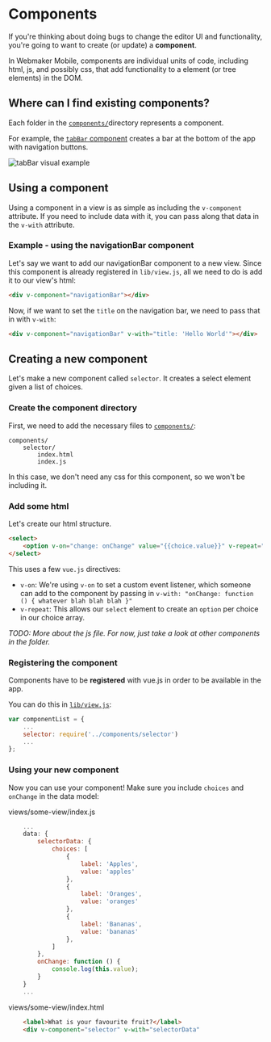 # Components

If you're thinking about doing bugs to change the editor UI and functionality, you're going to want to create (or update) a **component**.

In Webmaker Mobile, components are individual units of code, including html, js, and possibly css, that add functionality to a element (or tree elements) in the DOM.

## Where can I find existing components?

Each folder in the [`components/`](https://github.com/mozillafordevelopment/webmaker-app/tree/master/components/)directory represents a component.

For example, the [`tabBar` component](https://github.com/mozillafordevelopment/webmaker-app/tree/master/components/tabBar) creates a bar at the bottom of the app with navigation buttons.

![tabBar visual example](https://k88hudson-screenshots.s3.amazonaws.com/screen-shots/k88mac@2x_2014-10-08_at_4.36.06_PM.png)

## Using a component

Using a component in a view is as simple as including the `v-component` attribute. If you need to include data with it, you can pass along that data in the `v-with` attribute.

### Example - using the navigationBar component

Let's say we want to add our navigationBar component to a new view. Since this component is already registered in `lib/view.js`, all we need to do is add it to our view's html:

```html
<div v-component="navigationBar"></div>
```

Now, if we want to set the `title` on the navigation bar, we need to pass that in with `v-with`:

```html
<div v-component="navigationBar" v-with="title: 'Hello World'"></div>
```

## Creating a new component

Let's make a new component called `selector`. It creates a select element given a list of choices.

### Create the component directory

First, we need to add the necessary files to [`components/`](https://github.com/mozillafordevelopment/webmaker-app/tree/master/components/):

```
components/
    selector/
        index.html
        index.js
```

In this case, we don't need any css for this component, so we won't be including it.

### Add some html

Let's create our html structure.

```html
<select>
    <option v-on="change: onChange" value="{{choice.value}}" v-repeat="choices">{{ choice.label }}</option>
</select>
```

This uses a few `vue.js` directives:

* `v-on`: We're using `v-on` to set a custom event listener, which someone can add to the component by passing in `v-with: "onChange: function () { whatever blah blah blah }"`
* `v-repeat`: This allows our `select` element to create an `option` per choice in our choice array.

*TODO: More about the js file. For now, just take a look at other components in the folder.*

### Registering the component

Components have to be **registered** with vue.js in order to be available in the app.

You can do this in [`lib/view.js`](https://github.com/mozillafordevelopment/webmaker-app/tree/master/lib/view.js):

```js
var componentList = {
    ...
    selector: require('../components/selector')
    ...
};
```

### Using your new component

Now you can use your component! Make sure you include `choices` and `onChange` in the data model:

views/some-view/index.js
```js
    ...
    data: {
        selectorData: {
            choices: [
                {
                    label: 'Apples',
                    value: 'apples'
                },
                {
                    label: 'Oranges',
                    value: 'oranges'
                },
                {
                    label: 'Bananas',
                    value: 'bananas'
                },
            ]
        },
        onChange: function () {
            console.log(this.value);
        }
    }
    ...
```

views/some-view/index.html
```html
    <label>What is your favourite fruit?</label>
    <div v-component="selector" v-with="selectorData"
```
